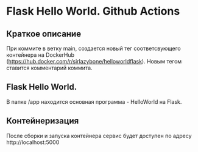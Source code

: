 # Flask Hello World. Github Actions
## Краткое описание
При коммите в ветку main, создается новый тег соответсвующего контейнера на DockerHub (https://hub.docker.com/r/sirlazybone/helloworldflask). Новым тегом ставится комментарий коммита.
## Flask Hello World.
В папке /app находится основная программа - HelloWorld на Flask.
## Контейнеризация
После сборки и запуска контейнера сервис будет доступен по адресу http://localhost:5000